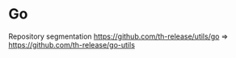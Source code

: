 # Go

Repository segmentation https://github.com/th-release/utils/go => https://github.com/th-release/go-utils